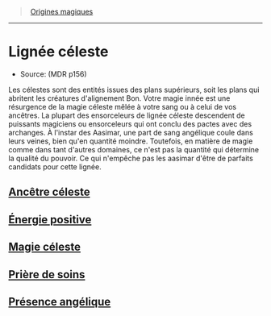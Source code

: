 ﻿---
!SubClassItem
Id: sorcerer_celestial_hd.md#lignée-céleste
RootId: sorcerer_celestial_hd.md
ParentLink: sorcerer_hd.md#origines-magiques
Name: Lignée céleste
ParentName: Origines magiques
NameLevel: 1
Source: (MDR p156)
---
>  [Origines magiques](hd_sorcerer_origines_magiques.md)

---


# Lignée céleste

- Source: (MDR p156)

Les célestes sont des entités issues des plans supérieurs, soit les plans qui abritent les créatures d'alignement Bon. Votre magie innée est une résurgence de la magie céleste mêlée à votre sang ou à celui de vos ancêtres. La plupart des ensorceleurs de lignée céleste descendent de puissants magiciens ou ensorceleurs qui ont conclu des pactes avec des archanges. À l'instar des Aasimar, une part de sang angélique coule dans leurs veines, bien qu'en quantité moindre. Toutefois, en matière de magie comme dans tant d'autres domaines, ce n'est pas la quantité qui détermine la qualité du pouvoir. Ce qui n'empêche pas les aasimar d'être de parfaits candidats pour cette lignée.



## [Ancêtre céleste](hd_sorcerer_celestial_ancetre_celeste.md)



## [Énergie positive](hd_sorcerer_celestial_energie_positive.md)



## [Magie céleste](hd_sorcerer_celestial_magie_celeste.md)



## [Prière de soins](hd_sorcerer_celestial_priere_de_soins.md)



## [Présence angélique](hd_sorcerer_celestial_presence_angelique.md)


